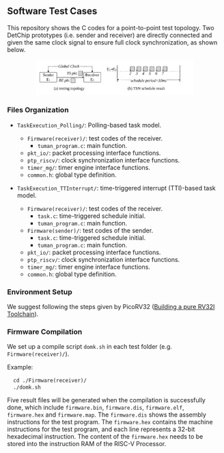 ## Software Test Cases

This repository shows the C codes for a point-to-point test topology. Two DetChip prototypes (i.e. sender and receiver) are directly connected and given the same clock signal to ensure full clock synchronization, as shown below.

<div align="center"><img src="../Doc/TaskExecuteTopology.svg" alt="Task Execute Topology" width=370></div>


### Files Organization

  - `TaskExecution_Polling/`: Polling-based task model.
    - `Firmware(receiver)/`: test codes of the receiver.
      - `tuman_program.c`: main function.
    - `pkt_io/`: packet processing interface functions.
    - `ptp_riscv/`: clock synchronization interface functions.
    - `timer_mg/`: timer engine interface functions.
    - `common.h`: global type definition.

  - `TaskExecution_TTInterrupt/`: time-triggered interrupt (TTI)-based task model.
    - `Firmware(receiver)/`: test codes of the receiver.
      - `task.c`: time-triggered schedule initial.
      - `tuman_program.c`: main function.
    - `Firmware(sender)/`: test codes of the sender.
      - `task.c`: time-triggered schedule initial.
      - `tuman_program.c`: main function.
    - `pkt_io/`: packet processing interface functions.
    - `ptp_riscv/`: clock synchronization interface functions.
    - `timer_mg/`: timer engine interface functions.
    - `common.h`: global type definition.

### Environment Setup

We suggest following the steps given by PicoRV32 ([Building a pure RV32I Toolchain](https://github.com/YosysHQ/picorv32#building-a-pure-rv32i-toolchain)).

### Firmware Compilation

We set up a compile script `domk.sh` in each test folder (e.g. `Firmware(receiver)/`). 

Example:

```
  cd ./Firmware(receiver)/
  ./domk.sh
```

Five result files will be generated when the compilation is successfully done, which include `firmware.bin`, `firmware.dis`, `firmware.elf`, `firmware.hex` and `firmware.map`. The `firmware.dis` shows the assembly instructions for the test program. The `firmware.hex` contains the machine instructions for the test program, and each line represents a 32-bit hexadecimal instruction. The content of the `firmware.hex` needs to be stored into the instruction RAM of the RISC-V Processor.